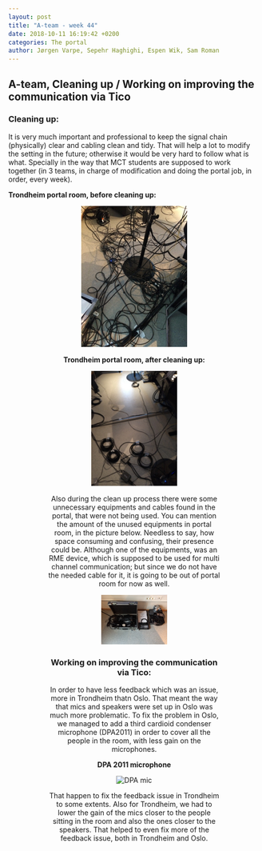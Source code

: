 ```yaml
---
layout: post
title: "A-team - week 44"
date: 2018-10-11 16:19:42 +0200
categories: The portal
author: Jørgen Varpe, Sepehr Haghighi, Espen Wik, Sam Roman
---
```


## A-team, Cleaning up / Working on improving the communication via Tico

### Cleaning up:
It is very much important and professional to keep the signal chain (physically) clear and cabling clean and tidy.
That will help a lot to modify the setting in the future; otherwise it would be very hard to follow what is what.
Specially in the way that MCT students are supposed to work together (in 3 teams, in charge of modification and doing the portal job, in order, every week).

**Trondheim portal room, before cleaning up:**
<figure align="middle">
<img src="/assets/img/Before.jpg" alt="Trondheim portal room, before cleaning up" width="50%">

**Trondheim portal room, after cleaning up:**
<figure align="middle">
<img src="/assets/img/After.jpg" alt="Trondheim portal room, after cleaning up" width="50%">

Also during the clean up process there were some unnecessary equipments and cables found in the portal, that were not being used.
You can mention the amount of the unused equipments in portal room, in the picture below. Needless to say, how space consuming and confusing, their presence could be. Although one of the equipments, was an RME device, which is supposed to be used for multi channel communication; but since we do not have the needed cable for it, it is going to be out of portal room for now as well.

<figure align="middle">
<img src="/assets/img/Not_needed.jpg" alt="Unncessary equipments" width="50%">
</figure>


### Working on improving the communication via Tico:

In order to have less feedback which was an issue, more in Trondheim thatn Oslo. That meant the way that mics and speakers were set up in Oslo was much more problematic. To fix the problem in Oslo, we managed to add a third cardioid condenser microphone (DPA2011) in order to cover all the people in the room, with less gain on the microphones.

**DPA 2011 microphone**
<figure align="middle">
<img src="https://www.mixonline.com/.image/t_share/MTUxNDE5OTM4NTQ4MzYwNDIy/dpa_2011cjpg.jpg" alt="DPA mic" width="50%">
</figure>

That happen to fix the feedback issue in Trondheim to some extents. Also for Trondheim, we had to lower the gain of the mics closer to the people sitting in the room and also the ones closer to the speakers. That helped to even fix more of the feedback issue, both in Trondheim and Oslo.
